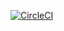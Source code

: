 [![CircleCI](https://circleci.com/gh/castle/ansible-rundeck/tree/master.svg?style=svg)](https://circleci.com/gh/castle/ansible-rundeck/tree/master)
